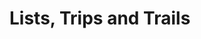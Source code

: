 [//]: # "Title: Lists, Trips and Trails"
[//]: # "Weight: 0"
[//]: # "Forward: true"

# Lists, Trips and Trails
